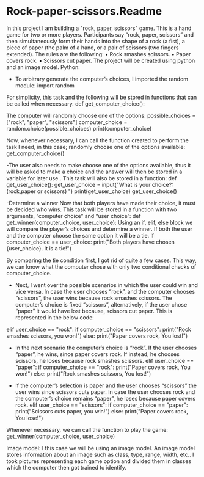 # Rock-paper-scissors.Readme

In this project I am building a "rock, paper, scissors" game. This is a hand game for two or more players. Participants say “rock, paper, scissors” and then simultaneously form their hands into the shape of a rock (a fist), a piece of paper (the palm of a hand, or a pair of scissors (two fingers extended). The rules are the following:
•	Rock smashes scissors.
•	Paper covers rock.
•	Scissors cut paper.
The project will be created using python and an image model.
Python:
-	To arbitrary generate the computer’s choices, I imported the random module:
import random

For simplicity, this task and the following will be stored in functions that can be called when necessary.
def get_computer_choice():

The computer will randomly choose one of the options:
 possible_choices = ["rock", "paper", "scissors"]
    computer_choice = random.choice(possible_choices)
    print(computer_choice)

Now, whenever necessary, I can call the function created to perform the task I need, in this case; randomly choose one of the options available:
get_computer_choice()

-The user also needs to make choose one of the options available, thus it will be asked to make a choice and the answer will then be stored in a variable for later use.. This task will also be stored in a function:
def get_user_choice():
    get_user_choice = input("What is your choice?: (rock,paper or scissors) ")
    print(get_user_choice)
get_user_choice()

-Determine a winner
Now that both players have made their choice, it must be decided who wins. This task will be stored in a function with two arguments, “computer choice” and “user choice”:
def get_winner(computer_choice, user_choice):
Using an if, elif, else block we will compare the player’s choices and determine a winner. If both the user and the computer choose the same option it will be a tie. 
 if computer_choice == user_choice:
       print("Both players have chosen {user_choice}. It is a tie!")

By comparing the tie condition first, I got rid of quite a few cases. This way, we can know what the computer chose with only two conditional checks of computer_choice.
-	Next, I went over the possible scenarios in which the user could win and vice versa. In case the user chooses “rock”, and the computer chooses “scissors”, the user wins because rock smashes scissors. The computer’s choice is fixed “scissors”, alternatively, if the user chose “paper” it would have lost because, scissors cut paper. This is represented in the below code:
   
   elif user_choice == "rock":
        if computer_choice == "scissors":
            print("Rock smashes scissors, you won!")
        else:
            print("Paper covers rock, You lost!")


-	In the next scenario the computer’s choice is “rock”. If the user chooses “paper”, he wins, since paper covers rock. If instead, he chooses scissors, he loses because rock smashes scissors. 
elif user_choice == "paper":
        if computer_choice == "rock":
            print("Paper covers rock, You won!")
        else:
            print("Rock smashes scissors, You lost!")

-	If the computer’s selection is paper and the user chooses “scissors” the user wins since scissors cuts paper. In case the user chooses rock and the computer’s choice remains “paper”, he loses because paper covers rock.
    elif user_choice == "scissors":
        if computer_choice == "paper":
            print("Scissors cuts paper, you win!")
        else:
            print("Paper covers rock, You lose!")

Whenever necessary, we can call the function to play the game:
get_winner(computer_choice, user_choice)

Image model:
I this case we will be using an image model. An image model stores information about an image such as class, type, range, width, etc.. I took pictures representing each game option and divided them in classes which the computer then got trained to identify. 


